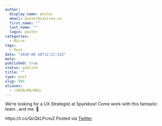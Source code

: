 ```yaml
---
author:
  display_name: poster
  email: poster@zastrow.co
  first_name: ""
  last_name: ""
  login: poster
categories:
  - Micro
tags:
  - Post
date: "2020-08-10T12:21:15Z"
meta:
published: true
status: publish
title: ""
type: post
slug: 885
aliases:
  - /2020/08/885/
---
```

<p>We’re looking for a UX Strategist at Sparkbox! Come work with this fantastic team…and me. 🙂</p>
<p>https://t.co/QcQkLPcnu2 Posted via <a href="http://twitter.com/zastrow/status/1292848932842868737">Twitter</a></p>
